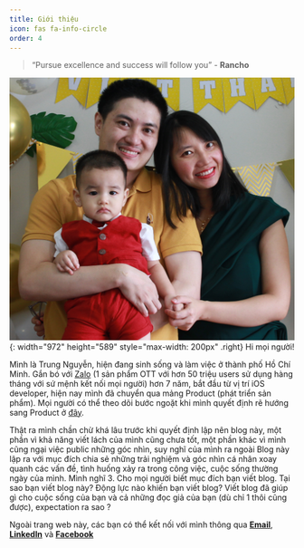 ```yaml
---
title: Giới thiệu
icon: fas fa-info-circle
order: 4
---
```



> “Pursue excellence and success will follow you” - **Rancho**

![Desktop View](/assets/img/family.JPG){: width="972" height="589" style="max-width: 200px" .right}
Hi mọi người!

Mình là Trung Nguyễn, hiện đang sinh sống và làm việc ở thành phố Hồ Chí Minh. Gắn bó với [Zalo](https://zalo.careers/) (1 sản phẩm OTT với hơn 50 triệu users sử dụng hàng tháng với sứ mệnh kết nối mọi người) hơn 7 năm, bắt đầu từ vị trí iOS developer, hiện nay mình đã chuyển qua mảng Product (phát triển sản phẩm). Mọi người có thể theo dõi bước ngoặt khi mình quyết định rẽ hướng sang Product ở [đây](https://trungnv2.me/posts/chuyen-huong-sang-product/).

Thật ra mình chần chừ khá lâu trước khi quyết định lập nên blog này, một phần vì khả năng viết lách của mình cũng chưa tốt, một phần khác vì mình cũng ngại việc public những góc nhìn, suy nghĩ của mình ra ngoài
Blog này lập ra với mục đích chia sẻ những trải nghiệm và góc nhìn cá nhân xoay quanh các vấn đề, tình huống xảy ra trong công việc, cuộc sống thường ngày của mình. Mình nghĩ  3. Cho mọi người biết mục đích bạn viết blog. Tại sao bạn viết blog này? Động lực nào khiến bạn viết blog?
Viết blog đã giúp gì cho cuộc sống của bạn và cả những đọc giả của bạn (dù chỉ 1 thôi cũng được), expectation ra sao ?

Ngoài trang web này, các bạn có thể kết nối với mình thông qua [**Email**](mailto:nvtrung177@gmail.com), [**LinkedIn**](https://www.linkedin.com/in/trungnv2/) và [**Facebook**](https://www.facebook.com/legendstar177/)